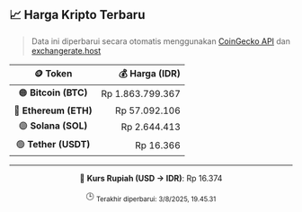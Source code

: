 

<!-- HARGA_KRIPTO -->
## 📈 Harga Kripto Terbaru

> Data ini diperbarui secara otomatis menggunakan [CoinGecko API](https://www.coingecko.com/) dan [exchangerate.host](https://exchangerate.host/)

<div align="center">

| 🪙 Token | 💰 Harga (IDR) |
|:------:|---------------:|
| 🟠 **Bitcoin (BTC)**   | Rp 1.863.799.367 |
| 🔵 **Ethereum (ETH)**  | Rp 57.092.106 |
| 🟣 **Solana (SOL)**    | Rp 2.644.413 |
| 🟢 **Tether (USDT)**   | Rp 16.366 |

---

💱 **Kurs Rupiah (USD → IDR)**: Rp 16.374

🕒 <sub>Terakhir diperbarui: 3/8/2025, 19.45.31</sub>

</div>
<!-- /HARGA_KRIPTO -->